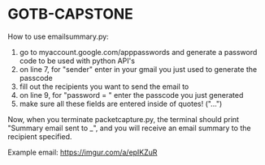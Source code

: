# GOTB-CAPSTONE

How to use emailsummary.py:

1. go to myaccount.google.com/apppasswords and generate a password code to be used with python API's
2. on line 7, for "sender" enter in your gmail you just used to generate the passcode
3. fill out the recipients you want to send the email to
4. on line 9, for "password = " enter the passcode you just generated
5. make sure all these fields are entered inside of quotes! ("...")

Now, when you terminate packetcapture.py, the terminal should print "Summary email sent to _", and you will receive an email summary to the recipient specified.

Example email: https://imgur.com/a/epIKZuR